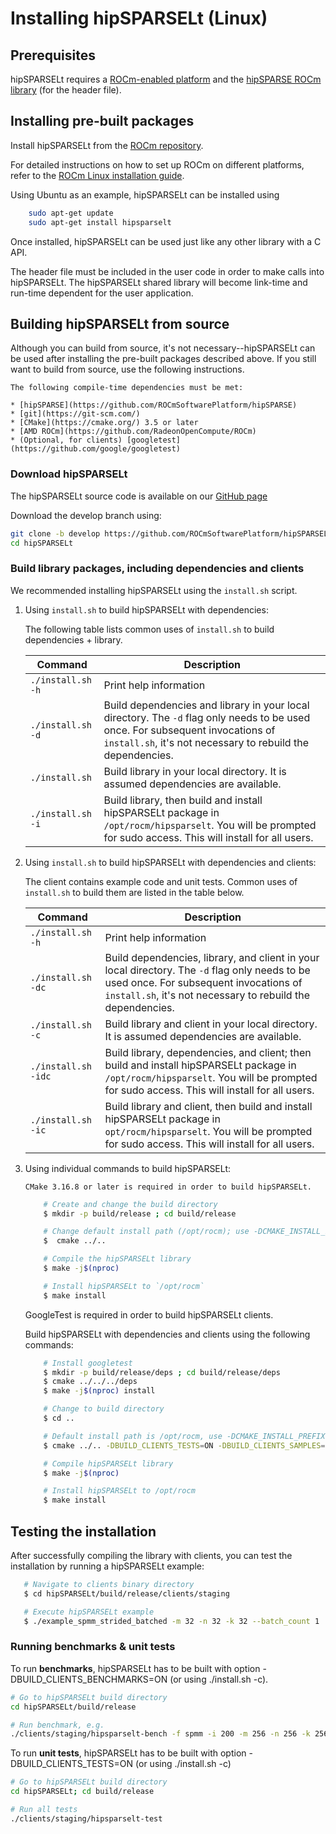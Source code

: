 <meta name="description" content="Installing hipSPARSELt on Linux">
<meta name="keywords" content="hipSPARSELt, ROCm, install, Linux">

# Installing hipSPARSELt (Linux)

## Prerequisites

hipSPARSELt requires a [ROCm-enabled platform](https://rocm.github.io/) and the
[hipSPARSE ROCm library](https://github.com/ROCmSoftwarePlatform/hipSPARSE) (for the header file).

## Installing pre-built packages

Install hipSPARSELt from the
[ROCm repository](https://rocm.github.io/ROCmInstall.html#installing-from-amd-rocm-repositories).

For detailed instructions on how to set up ROCm on different platforms, refer to the
[ROCm Linux installation guide](https://rocm.docs.amd.com/en/develop/tutorials/install/linux/index.html).

Using Ubuntu as an example, hipSPARSELt can be installed using

```bash
    sudo apt-get update
    sudo apt-get install hipsparselt
```

Once installed, hipSPARSELt can be used just like any other library with a C API.

The header file must be included in the user code in order to make calls into hipSPARSELt. The
hipSPARSELt shared library will become link-time and run-time dependent for the user application.

## Building hipSPARSELt from source

Although you can build from source, it's not necessary--hipSPARSELt can be used after installing the
pre-built packages described above. If you still want to build from source, use the following
instructions.

```{note}
The following compile-time dependencies must be met:

* [hipSPARSE](https://github.com/ROCmSoftwarePlatform/hipSPARSE)
* [git](https://git-scm.com/)
* [CMake](https://cmake.org/) 3.5 or later
* [AMD ROCm](https://github.com/RadeonOpenCompute/ROCm)
* (Optional, for clients) [googletest](https://github.com/google/googletest)
```

### Download hipSPARSELt

The hipSPARSELt source code is available on our
[GitHub page](https://github.com/ROCmSoftwarePlatform/hipSPARSELt)

Download the develop branch using:

```bash
git clone -b develop https://github.com/ROCmSoftwarePlatform/hipSPARSELt.git
cd hipSPARSELt
```

### Build library packages, including dependencies and clients

We recommended installing hipSPARSELt using the `install.sh` script.

1. Using `install.sh` to build hipSPARSELt with dependencies:

    The following table lists common uses of `install.sh` to build dependencies + library.

    | Command | Description |
    |-------------|--------------|
    | `./install.sh -h` | Print help information |
    | `./install.sh -d` | Build dependencies and library in your local directory. The `-d` flag only needs to be used once. For subsequent invocations of `install.sh`, it's not necessary to rebuild the dependencies. |
    | `./install.sh` | Build library in your local directory. It is assumed dependencies are available. |
    | `./install.sh -i` | Build library, then build and install hipSPARSELt package in `/opt/rocm/hipsparselt`. You will be prompted for sudo access. This will install for all users. |

2. Using `install.sh` to build hipSPARSELt with dependencies and clients:

    The client contains example code and unit tests. Common uses of `install.sh` to build them are listed in the table below.

    | Command | Description |
    |-------------|--------------|
    | `./install.sh -h` | Print help information |
    | `./install.sh -dc` | Build dependencies, library, and client in your local directory. The `-d` flag only needs to be used once. For subsequent invocations of `install.sh`, it's not necessary to rebuild the dependencies. |
    | `./install.sh -c` | Build library and client in your local directory. It is assumed dependencies are available. |
    | `./install.sh -idc` | Build library, dependencies, and client; then build and install hipSPARSELt package in `/opt/rocm/hipsparselt`. You will be prompted for sudo access. This will install for all users. |
    | `./install.sh -ic` | Build library and client, then build and install hipSPARSELt package in `opt/rocm/hipsparselt`. You will be prompted for sudo access. This will install for all users. |

3. Using individual commands to build hipSPARSELt:

    ```{note}
    CMake 3.16.8 or later is required in order to build hipSPARSELt.
    ```

    ```bash
        # Create and change the build directory
        $ mkdir -p build/release ; cd build/release

        # Change default install path (/opt/rocm); use -DCMAKE_INSTALL_PREFIX=<path> to adjust the path
        $  cmake ../..

        # Compile the hipSPARSELt library
        $ make -j$(nproc)

        # Install hipSPARSELt to `/opt/rocm`
        $ make install
      ```

    GoogleTest is required in order to build hipSPARSELt clients.

    Build hipSPARSELt with dependencies and clients using the following commands:

    ```bash
        # Install googletest
        $ mkdir -p build/release/deps ; cd build/release/deps
        $ cmake ../../../deps
        $ make -j$(nproc) install

        # Change to build directory
        $ cd ..

        # Default install path is /opt/rocm, use -DCMAKE_INSTALL_PREFIX=<path> to adjust it
        $ cmake ../.. -DBUILD_CLIENTS_TESTS=ON -DBUILD_CLIENTS_SAMPLES=ON

        # Compile hipSPARSELt library
        $ make -j$(nproc)

        # Install hipSPARSELt to /opt/rocm
        $ make install
     ```

## Testing the installation

After successfully compiling the library with clients, you can test the installation by running a hipSPARSELt example:

``` bash
   # Navigate to clients binary directory
   $ cd hipSPARSELt/build/release/clients/staging

   # Execute hipSPARSELt example
   $ ./example_spmm_strided_batched -m 32 -n 32 -k 32 --batch_count 1
```

### Running benchmarks & unit tests

To run **benchmarks**, hipSPARSELt has to be built with option -DBUILD_CLIENTS_BENCHMARKS=ON (or using ./install.sh -c).

```bash
# Go to hipSPARSELt build directory
cd hipSPARSELt/build/release

# Run benchmark, e.g.
./clients/staging/hipsparselt-bench -f spmm -i 200 -m 256 -n 256 -k 256
```

To run **unit tests**, hipSPARSELt has to be built with option -DBUILD_CLIENTS_TESTS=ON (or using ./install.sh -c)

```bash
# Go to hipSPARSELt build directory
cd hipSPARSELt; cd build/release

# Run all tests
./clients/staging/hipsparselt-test
```
